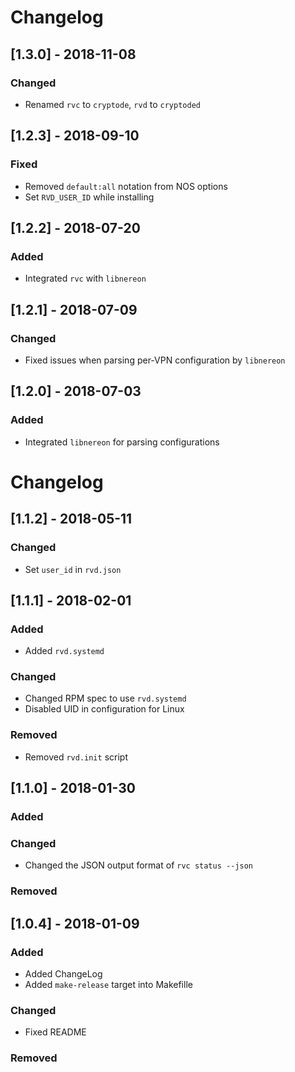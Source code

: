 
# Changelog

## [1.3.0] - 2018-11-08
### Changed

- Renamed `rvc` to `cryptode`, `rvd` to `cryptoded`

## [1.2.3] - 2018-09-10
### Fixed

- Removed `default:all` notation from NOS options
- Set `RVD_USER_ID` while installing

## [1.2.2] - 2018-07-20
### Added

- Integrated `rvc` with `libnereon`

## [1.2.1] - 2018-07-09
### Changed

- Fixed issues when parsing per-VPN configuration by `libnereon`

## [1.2.0] - 2018-07-03
### Added

- Integrated `libnereon` for parsing configurations

# Changelog

## [1.1.2] - 2018-05-11
### Changed

- Set `user_id` in `rvd.json`

## [1.1.1] - 2018-02-01
### Added

- Added `rvd.systemd`

### Changed

- Changed RPM spec to use `rvd.systemd`
- Disabled UID in configuration for Linux

### Removed

- Removed `rvd.init` script

## [1.1.0] - 2018-01-30
### Added

### Changed

- Changed the JSON output format of `rvc status --json`

### Removed

## [1.0.4] - 2018-01-09
### Added

- Added ChangeLog
- Added `make-release` target into Makefille

### Changed

- Fixed README

### Removed
